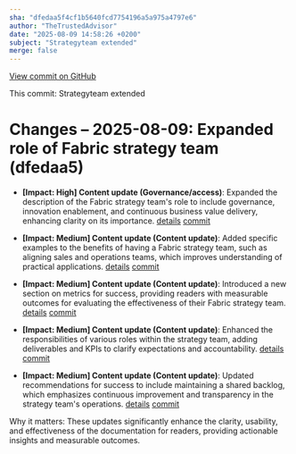 ```yaml
---
sha: "dfedaa5f4cf1b5640fcd7754196a5a975a4797e6"
author: "TheTrustedAdvisor"
date: "2025-08-09 14:58:26 +0200"
subject: "Strategyteam extended"
merge: false
---
```


[View commit on GitHub](https://github.com/TheTrustedAdvisor/FabricAdoptionFramework/commit/dfedaa5f4cf1b5640fcd7754196a5a975a4797e6)

This commit: Strategyteam extended

# Changes – 2025-08-09: Expanded role of Fabric strategy team (dfedaa5)

- **[Impact: High] Content update (Governance/access)**: Expanded the description of the Fabric strategy team's role to include governance, innovation enablement, and continuous business value delivery, enhancing clarity on its importance. [details](/docs/about/changes/2025-08-09-strategyteam-extended) [commit](https://github.com/TheTrustedAdvisor/FabricAdoptionFramework/commit/dfedaa5f4cf1b5640fcd7754196a5a975a4797e6)

- **[Impact: Medium] Content update (Content update)**: Added specific examples to the benefits of having a Fabric strategy team, such as aligning sales and operations teams, which improves understanding of practical applications. [details](/docs/about/changes/2025-08-09-strategyteam-extended) [commit](https://github.com/TheTrustedAdvisor/FabricAdoptionFramework/commit/dfedaa5f4cf1b5640fcd7754196a5a975a4797e6)

- **[Impact: Medium] Content update (Content update)**: Introduced a new section on metrics for success, providing readers with measurable outcomes for evaluating the effectiveness of their Fabric strategy team. [details](/docs/about/changes/2025-08-09-strategyteam-extended) [commit](https://github.com/TheTrustedAdvisor/FabricAdoptionFramework/commit/dfedaa5f4cf1b5640fcd7754196a5a975a4797e6)

- **[Impact: Medium] Content update (Content update)**: Enhanced the responsibilities of various roles within the strategy team, adding deliverables and KPIs to clarify expectations and accountability. [details](/docs/about/changes/2025-08-09-strategyteam-extended) [commit](https://github.com/TheTrustedAdvisor/FabricAdoptionFramework/commit/dfedaa5f4cf1b5640fcd7754196a5a975a4797e6)

- **[Impact: Medium] Content update (Content update)**: Updated recommendations for success to include maintaining a shared backlog, which emphasizes continuous improvement and transparency in the strategy team's operations. [details](/docs/about/changes/2025-08-09-strategyteam-extended) [commit](https://github.com/TheTrustedAdvisor/FabricAdoptionFramework/commit/dfedaa5f4cf1b5640fcd7754196a5a975a4797e6)

Why it matters: These updates significantly enhance the clarity, usability, and effectiveness of the documentation for readers, providing actionable insights and measurable outcomes.
